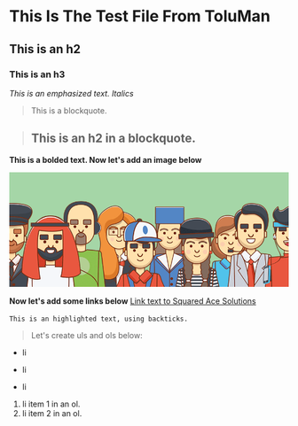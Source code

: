 # This Is The Test File From ToluMan

[//]: # (this is a comment)

## This is an h2

### This is an h3

*This is an emphasized text. Italics*

> This is a blockquote.

> ## This is an h2 in a blockquote.

**This is a bolded text. Now let's add an image below**

![my image](img/flex-people.png)

**Now let's add some links below**
[Link text to Squared Ace Solutions](https://squaredace.com)

`This is an highlighted text, using backticks.`

> Let's create uls and ols below:

- li

+ li

* li

1. li item 1 in an ol.
2. li item 2 in an ol.

